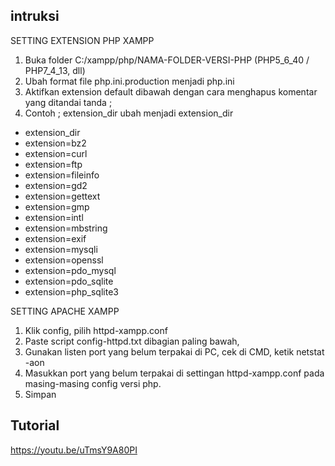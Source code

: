 ## intruksi

SETTING EXTENSION PHP XAMPP
1. Buka folder C:/xampp/php/NAMA-FOLDER-VERSI-PHP (PHP5_6_40 / PHP7_4_13, dll)
2. Ubah format file php.ini.production menjadi php.ini
3. Aktifkan extension default dibawah dengan cara menghapus komentar yang ditandai tanda ;
4. Contoh ; extension_dir ubah menjadi extension_dir
- extension_dir
- extension=bz2
- extension=curl
- extension=ftp
- extension=fileinfo
- extension=gd2
- extension=gettext
- extension=gmp
- extension=intl
- extension=mbstring
- extension=exif
- extension=mysqli
- extension=openssl
- extension=pdo_mysql
- extension=pdo_sqlite
- extension=php_sqlite3


SETTING APACHE XAMPP
1. Klik config, pilih httpd-xampp.conf
2. Paste script config-httpd.txt dibagian paling bawah,
3. Gunakan listen port yang belum terpakai di PC, cek di CMD, ketik netstat -aon
4. Masukkan port yang belum terpakai di settingan httpd-xampp.conf pada masing-masing config versi php.
5. Simpan


## Tutorial

https://youtu.be/uTmsY9A80PI
